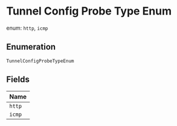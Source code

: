 
# Tunnel Config Probe Type Enum

enum: `http`, `icmp`

## Enumeration

`TunnelConfigProbeTypeEnum`

## Fields

| Name |
|  --- |
| `http` |
| `icmp` |

